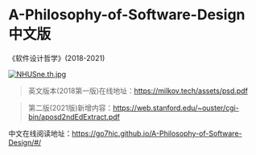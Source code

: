 # A-Philosophy-of-Software-Design 中文版
《软件设计哲学》(2018-2021)


[![NHUSne.th.jpg](https://s1.ax1x.com/2020/07/02/NHUSne.th.jpg)](https://imgchr.com/i/NHUSne)

> 英文版本(2018第一版)在线地址：https://milkov.tech/assets/psd.pdf

> 第二版(2021版)新增内容：https://web.stanford.edu/~ouster/cgi-bin/aposd2ndEdExtract.pdf

中文在线阅读地址：https://go7hic.github.io/A-Philosophy-of-Software-Design/#/
